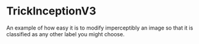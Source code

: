 # TrickInceptionV3
An example of how easy it is to modify imperceptibly an image so that it is classified as any other label you might choose.
